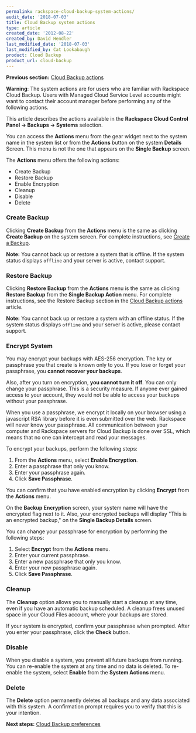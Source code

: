 ```yaml
---
permalink: rackspace-cloud-backup-system-actions/
audit_date: '2018-07-03'
title: Cloud Backup system actions
type: article
created_date: '2012-08-22'
created_by: David Hendler
last_modified_date: '2018-07-03'
last_modified_by: Cat Lookabaugh
product: Cloud Backup
product_url: cloud-backup
---
```


**Previous section:** [Cloud Backup actions](/how-to/rackspace-cloud-backup-backup-actions)

**Warning**: The system actions are for users who are familiar with Rackspace Cloud Backup. Users with Managed Cloud Service Level accounts might want to contact their account manager before performing any of the following actions.

This article describes the actions available in the **Rackspace Cloud Control Panel -> Backups -> Systems** selection.

You can access the **Actions** menu from the gear widget next to the system name in the system list or from the **Actions** button on the system **Details** Screen. This menu is not the one that appears on the **Single Backup** screen.

The **Actions** menu offers the following actions:

-   Create Backup
-   Restore Backup
-   Enable Encryption
-   Cleanup
-   Disable
-   Delete

### Create Backup

Clicking **Create Backup** from the **Actions** menu is the same as clicking **Create Backup** on the system screen. For complete instructions, see [Create a Backup](/how-to/rackspace-cloud-backup-create-a-backup).

**Note:** You cannot back up or restore a system that is offline. If the system status displays ``offline`` and your server is active, contact support.

### Restore Backup

Clicking **Restore Backup** from the **Actions** menu is the same as clicking **Restore Backup** from the **Single Backup Action** menu. For complete instructions, see the Restore Backup section in the [Cloud Backup actions](/how-to/rackspace-cloud-backup-backup-actions) article.

**Note:** You cannot back up or restore a system with an offline status. If the system status displays ``offline`` and your server is active, please contact support.

### Encrypt System

You may encrypt your backups with AES-256 encryption. The key or
passphrase you that create is known only to you. If you lose or forget
your passphrase, you **cannot recover your backups**.

Also, after you turn on encryption, **you cannot turn it off**. You can
only change your passphrase. This is a security measure. If anyone ever
gained access to your account, they would not be able to access your
backups without your passphrase.

When you use a passphrase, we encrypt it locally on your browser using a
javascript RSA library before it is even submitted over the web.
Rackspace will never know your passphrase. All communication between
your computer and Rackspace servers for Cloud Backup is done over SSL,
which means that no one can intercept and read your messages.

To encrypt your backups, perform the following steps:

1.  From the **Actions** menu, select **Enable Encryption**.
2.  Enter a passphrase that only you know.
3.  Enter your passphrase again.
4.  Click **Save Passphrase**.

You can confirm that you have enabled encryption by clicking
**Encrypt** from the **Actions** menu.

On the **Backup Encryption** screen, your system name will have the encrypted flag next to it. Also, your encrypted backups will display "This is an encrypted backup," on the **Single Backup Details** screen.

You can change your passphrase for encryption by performing the following steps:

1.  Select **Encrypt** from the **Actions** menu.
2.  Enter your current passphrase.
3.  Enter a new passphrase that only you know.
4.  Enter your new passphrase again.
5.  Click **Save Passphrase**.

### Cleanup

The **Cleanup** option allows you to manually start a cleanup at any time,
even if you have an automatic backup scheduled. A cleanup frees unused
space in your Cloud Files account, where your backups are stored.

If your system is encrypted, confirm your passphrase when prompted. After you enter your passphrase, click the **Check** button.

### Disable

When you disable a system, you prevent all future backups from running.
You can re-enable the system at any time and no data is deleted. To
re-enable the system, select **Enable** from the **System Actions** menu.

### Delete

The **Delete** option permanently deletes all backups and any data
associated with this system. A confirmation prompt requires you to
verify that this is your intention.

**Next steps:** [Cloud Backup preferences](/how-to/rackspace-cloud-backup-preferences)
